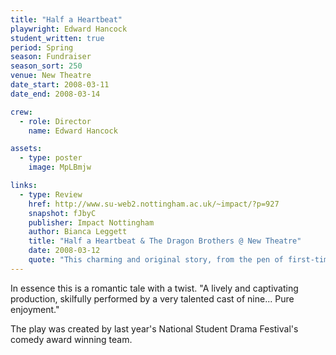 ```yaml
---
title: "Half a Heartbeat"
playwright: Edward Hancock
student_written: true
period: Spring
season: Fundraiser
season_sort: 250
venue: New Theatre
date_start: 2008-03-11
date_end: 2008-03-14

crew:
  - role: Director
    name: Edward Hancock

assets:
  - type: poster
    image: MpLBmjw

links:
  - type: Review
    href: http://www.su-web2.nottingham.ac.uk/~impact/?p=927
    snapshot: fJbyC
    publisher: Impact Nottingham
    author: Bianca Leggett
    title: "Half a Heartbeat & The Dragon Brothers @ New Theatre"
    date: 2008-03-12
    quote: "This charming and original story, from the pen of first-time playwright and self-confessed Dungeons and Dragons fan RJ, is wonderfully endearing thanks to the likeable characters created by its small cast."
---
```


In essence this is a romantic tale with a twist. "A lively and captivating production, skilfully performed by a very talented cast of nine... Pure enjoyment."

The play was created by last year's National Student Drama Festival's comedy award winning team.
